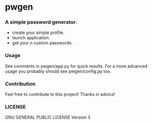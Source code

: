 # pwgen

### A simple password generator.
- create your simple profile.
- launch application.
- get your n custom passwords.

### Usage
See comments in pwgen/app.py for quick results. For a more advanced 
usage you probably should see pwgen/config.py too.

### Contribution
Feel free to contribute to this project! Thanks in advice!

### LICENSE
GNU GENERAL PUBLIC LICENSE Version 3